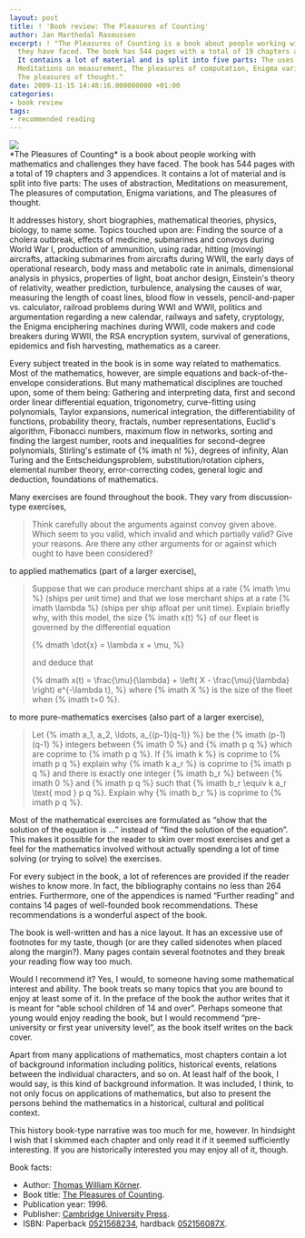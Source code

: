 ```yaml
---
layout: post
title: ! 'Book review: The Pleasures of Counting'
author: Jan Marthedal Rasmussen
excerpt: ! "The Pleasures of Counting is a book about people working with mathematics and challenges
  they have faced. The book has 544 pages with a total of 19 chapters and 3 appendices.
  It contains a lot of material and is split into five parts: The uses of abstraction,
  Meditations on measurement, The pleasures of computation, Enigma variations, and
  The pleasures of thought."
date: 2009-11-15 14:48:16.000000000 +01:00
categories:
- book review
tags:
- recommended reading
---
```

<div class="pull-right"><a href="{% amazon korner %}"><img src="{% bookcover korner %}" /></a></div>
*The Pleasures of Counting* is a book about people working with mathematics and challenges they have faced. The book has 544 pages with a total of 19 chapters and 3 appendices. It contains a lot of material and is split into five parts: The uses of abstraction, Meditations on measurement, The pleasures of computation, Enigma variations, and The pleasures of thought.<span></span>

It addresses history, short biographies, mathematical theories, physics, biology, to name some. Topics touched upon are: Finding the source of a cholera outbreak, effects of medicine, submarines and convoys during World War I, production of ammunition, using radar, hitting (moving) aircrafts, attacking submarines from aircrafts during WWII, the early days of operational research, body mass and metabolic rate in animals, dimensional analysis in physics, properties of light, boat anchor design, Einstein's theory of relativity, weather prediction, turbulence, analysing the causes of war, measuring the length of coast lines, blood flow in vessels, pencil-and-paper vs. calculator, railroad problems during WWI and WWII, politics and argumentation regarding a new calendar, railways and safety, cryptology, the Enigma enciphering machines during WWII, code makers and code breakers during WWII, the RSA encryption system, survival of generations, epidemics and fish harvesting, mathematics as a career.

Every subject treated in the book is in some way related to mathematics. Most of the mathematics, however, are simple equations and back-of-the-envelope considerations. But many mathematical disciplines are touched upon, some of them being: Gathering and interpreting data, first and second order linear differential equation, trigonometry, curve-fitting using polynomials, Taylor expansions, numerical integration, the differentiability of functions, probability theory, fractals, number representations, Euclid's algorithm, Fibonacci numbers, maximum flow in networks, sorting and finding the largest number, roots and inequalities for second-degree polynomials, Stirling's estimate of {% imath n! %}, degrees of infinity, Alan Turing and the Entscheidungsproblem, substitution/rotation ciphers, elemental number theory, error-correcting codes, general logic and deduction, foundations of mathematics.

Many exercises are found throughout the book. They vary from discussion-type exercises,

> Think carefully about the arguments against convoy given above. Which seem to you valid, which invalid and which partially valid? Give your reasons. Are there any other arguments for or against which ought to have been considered?

to applied mathematics (part of a larger exercise),

> Suppose that we can produce merchant ships at a rate {% imath \mu %} (ships per unit time) and that we lose merchant ships at a rate {% imath \lambda %} (ships per ship afloat per unit time). Explain briefly why, with this model, the size {% imath x(t) %} of our fleet is governed by the differential equation
> 
> {% dmath \dot{x} = \lambda x + \mu, %}
> 
> and deduce that
> 
> {% dmath x(t) = \frac{\mu}{\lambda} + \left( X - \frac{\mu}{\lambda} \right) e^{-\lambda t}, %}
> where {% imath X %} is the size of the fleet when {% imath t=0 %}.

to more pure-mathematics exercises (also part of a larger exercise),

> Let {% imath a_1, a_2, \ldots, a_{(p-1)(q-1)} %} be the {% imath (p-1)(q-1) %} integers between {% imath 0 %} and {% imath p q %} which are coprime to {% imath p q %}. If {% imath k %} is coprime to {% imath p q %} explain why {% imath k a_r %} is coprime to {% imath p q %} and there is exactly one integer {% imath b_r %} between {% imath 0 %} and {% imath p q %} such that {% imath b_r \equiv k a_r \text{ mod } p q %}. Explain why {% imath b_r %} is coprime to {% imath p q %}.

Most of the mathematical exercises are formulated as &#8220;show that the solution of the equation is &#8230;&#8221; instead of &#8220;find the solution of the equation&#8221;. This makes it possible for the reader to skim over most exercises and get a feel for the mathematics involved without actually spending a lot of time solving (or trying to solve) the exercises.

For every subject in the book, a lot of references are provided if the reader wishes to know more. In fact, the bibliography contains no less than 264 entries. Furthermore, one of the appendices is named &#8220;Further reading&#8221; and contains 14 pages of well-founded book recommendations. These recommendations is a wonderful aspect of the book.

The book is well-written and has a nice layout. It has an excessive use of footnotes for my taste, though (or are they called sidenotes when placed along the margin?). Many pages contain several footnotes and they break your reading flow way too much.

Would I recommend it? Yes, I would, to someone having some mathematical interest and ability. The book treats so many topics that you are bound to enjoy at least some of it. In the preface of the book the author writes that it is meant for &#8220;able school children of 14 and over&#8221;. Perhaps someone that young would enjoy reading the book, but I would recommend &#8220;pre-university or first year university level&#8221;, as the book itself writes on the back cover.

Apart from many applications of mathematics, most chapters contain a lot of background information including politics, historical events, relations between the individual characters, and so on. At least half of the book, I would say, is this kind of background information. It was included, I think, to not only focus on applications of mathematics, but also to present the persons behind the mathematics in a historical, cultural and political context.

This history book-type narrative was too much for me, however. In hindsight I wish that I skimmed each chapter and only read it if it seemed sufficiently interesting. If you are historically interested you may enjoy all of it, though.

Book facts:

*   Author: [Thomas William K&ouml;rner](https://www.dpmms.cam.ac.uk/~twk/).
*   Book title: [The Pleasures of Counting](https://www.dpmms.cam.ac.uk/~twk/my-book.html).
*   Publication year: 1996.
*   Publisher: [Cambridge University Press](http://www.cambridge.org).
*   ISBN: Paperback [0521568234](http://en.wikipedia.org/w/index.php?title=Special:BookSources&isbn=0521568234), hardback [052156087X](http://en.wikipedia.org/w/index.php?title=Special:BookSources&isbn=052156087X).


